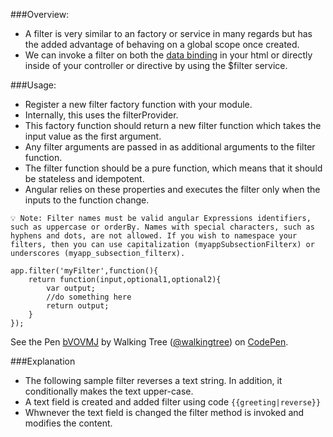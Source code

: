 ###Overview:
*	A filter is very similar to an factory or service in many regards but has the added advantage of behaving on a global scope once created. 
*	We can  invoke a filter on both the <a href="/slidedeck/#6. View-Models-and-Data-Binding/1. Data Binding in Classical Templating System" target="_blank">data binding</a> in your html or directly inside of your controller or directive by using the $filter service. 

###Usage:
*	Register a new filter factory function with your module.
*	Internally, this uses the filterProvider. 
*	This factory function should return a new filter function which takes the input value as the first argument.
*	Any filter arguments are passed in as additional arguments to the filter function.
*	The filter function should be a pure function, which means that it should be stateless and idempotent. 
*	Angular relies on these properties and executes the filter only when the inputs to the function change.	

`💡 Note: Filter names must be valid angular Expressions identifiers, such as uppercase or orderBy. Names with special characters, such as hyphens and dots, are not allowed. If you wish to namespace your filters, then you can use capitalization (myappSubsectionFilterx) or underscores (myapp_subsection_filterx).`

```script
app.filter('myFilter',function(){
	return function(input,optional1,optional2){
		var output;
		//do something here
		return output;
	}
});
```

<p data-height="268" data-theme-id="0" data-slug-hash="bVOVMJ" data-default-tab="result" data-user="walkingtree" class='codepen'>See the Pen <a href='http://codepen.io/walkingtree/pen/bVOVMJ/'>bVOVMJ</a> by Walking Tree (<a href='http://codepen.io/walkingtree'>@walkingtree</a>) on <a href='http://codepen.io'>CodePen</a>.</p>
<script async src="//assets.codepen.io/assets/embed/ei.js"></script>

###Explanation
* The following sample filter reverses a text string. In addition, it conditionally makes the text upper-case.
* A text field is created and added filter using code ```{{greeting|reverse}}```
* Whwnever the text field is changed the filter method is invoked and modifies the content.

